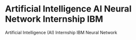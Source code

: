 # Artificial Intelligence AI Neural Network Internship IBM
 Artificial Intelligence (AI)  Internship IBM Neural Network
